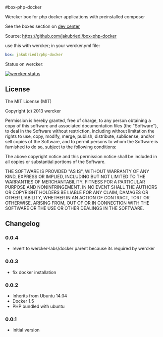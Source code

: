 #box-php-docker

Wercker box for php docker applications with preinstalled composer

See the boxes section on [dev center](http://devcenter.wercker.com/articles/boxes)

Source:
https://github.com/jakubriedl/box-php-docker

use this with wercker; in your wercker.yml file:

``` yaml
box: jakubriedl/php-docker
```

Status on wercker:

[![wercker status](https://app.wercker.com/status/340fba21eb03dfa34c5d3ebcf9a2ae0c/m/master "wercker status")](https://app.wercker.com/project/bykey/340fba21eb03dfa34c5d3ebcf9a2ae0c)

## License

The MIT License (MIT)

Copyright (c) 2013 wercker

Permission is hereby granted, free of charge, to any person obtaining a copy of
this software and associated documentation files (the "Software"), to deal in
the Software without restriction, including without limitation the rights to
use, copy, modify, merge, publish, distribute, sublicense, and/or sell copies of
the Software, and to permit persons to whom the Software is furnished to do so,
subject to the following conditions:

The above copyright notice and this permission notice shall be included in all
copies or substantial portions of the Software.

THE SOFTWARE IS PROVIDED "AS IS", WITHOUT WARRANTY OF ANY KIND, EXPRESS OR
IMPLIED, INCLUDING BUT NOT LIMITED TO THE WARRANTIES OF MERCHANTABILITY, FITNESS
FOR A PARTICULAR PURPOSE AND NONINFRINGEMENT. IN NO EVENT SHALL THE AUTHORS OR
COPYRIGHT HOLDERS BE LIABLE FOR ANY CLAIM, DAMAGES OR OTHER LIABILITY, WHETHER
IN AN ACTION OF CONTRACT, TORT OR OTHERWISE, ARISING FROM, OUT OF OR IN
CONNECTION WITH THE SOFTWARE OR THE USE OR OTHER DEALINGS IN THE SOFTWARE.

## Changelog

### 0.0.4

- revert to wercker-labs/docker parent because its required by wercker

### 0.0.3

- fix docker installation

### 0.0.2

- Inherits from Ubuntu 14.04
- Docker 1.5
- PHP bundled with ubuntu 

### 0.0.1

- Initial version